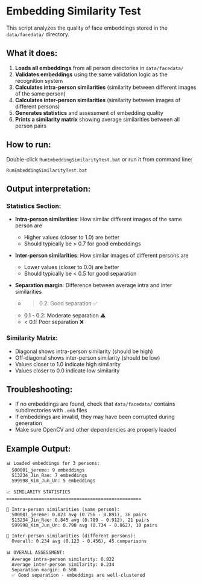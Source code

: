 # Embedding Similarity Test

This script analyzes the quality of face embeddings stored in the `data/facedata/` directory.

## What it does:

1. **Loads all embeddings** from all person directories in `data/facedata/`
2. **Validates embeddings** using the same validation logic as the recognition system
3. **Calculates intra-person similarities** (similarity between different images of the same person)
4. **Calculates inter-person similarities** (similarity between images of different persons)
5. **Generates statistics** and assessment of embedding quality
6. **Prints a similarity matrix** showing average similarities between all person pairs

## How to run:

Double-click `RunEmbeddingSimilarityTest.bat` or run it from command line:

```batch
RunEmbeddingSimilarityTest.bat
```

## Output interpretation:

### Statistics Section:
- **Intra-person similarities**: How similar different images of the same person are
  - Higher values (closer to 1.0) are better
  - Should typically be > 0.7 for good embeddings

- **Inter-person similarities**: How similar images of different persons are
  - Lower values (closer to 0.0) are better
  - Should typically be < 0.5 for good separation

- **Separation margin**: Difference between average intra and inter similarities
  - > 0.2: Good separation ✅
  - 0.1 - 0.2: Moderate separation ⚠️
  - < 0.1: Poor separation ❌

### Similarity Matrix:
- Diagonal shows intra-person similarity (should be high)
- Off-diagonal shows inter-person similarity (should be low)
- Values closer to 1.0 indicate high similarity
- Values closer to 0.0 indicate low similarity

## Troubleshooting:

- If no embeddings are found, check that `data/facedata/` contains subdirectories with `.emb` files
- If embeddings are invalid, they may have been corrupted during generation
- Make sure OpenCV and other dependencies are properly loaded

## Example Output:

```
📊 Loaded embeddings for 3 persons:
  S00001_jereme: 9 embeddings
  S13234_Jin_Rae: 7 embeddings
  S99998_Kim_Jun_Un: 5 embeddings

📈 SIMILARITY STATISTICS
==================================================

🎯 Intra-person similarities (same person):
  S00001_jereme: 0.823 avg (0.756 - 0.891), 36 pairs
  S13234_Jin_Rae: 0.845 avg (0.789 - 0.912), 21 pairs
  S99998_Kim_Jun_Un: 0.798 avg (0.734 - 0.862), 10 pairs

🚫 Inter-person similarities (different persons):
  Overall: 0.234 avg (0.123 - 0.456), 45 comparisons

📊 OVERALL ASSESSMENT:
  Average intra-person similarity: 0.822
  Average inter-person similarity: 0.234
  Separation margin: 0.588
  ✅ Good separation - embeddings are well-clustered
```